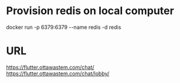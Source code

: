 # Provision redis on local computer

docker run -p 6379:6379 --name redis -d redis

# URL

https://flutter.ottawastem.com/chat/
https://flutter.ottawastem.com/chat/lobby/
